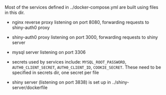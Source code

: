 Most of the services defined in ../docker-compose.yml are built using files in this dir.

* nginx reverse proxy listening on port 8080, forwarding requests to shiny-auth0 proxy
* shiny-auth0 proxy listening on port 3000, forwarding requests to shiny server 
* mysql server listening on port 3306

* secrets used by services include: `MYSQL_ROOT_PASSWORD`, `AUTH0_CLIENT_SECRET`, `AUTH0_CLIENT_ID`, `COOKIE_SECRET`. These need to be specified in secrets dir, one secret per file

* shiny server (listening on port 3838) is set up in ../shiny-server/dockerfile
